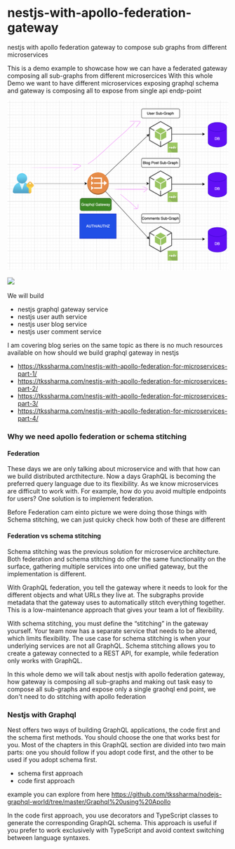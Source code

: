 # nestjs-with-apollo-federation-gateway

nestjs with apollo federation gateway to compose sub graphs from different microservices

This is a demo example to showcase how we can have a federated gateway composing all sub-graphs from different microsercices 
With this whole Demo we want to have different microservices exposing graphql schema and gateway is composing all to expose from single api endp-point

![](./snap/snap.png)

![](https://raw.githubusercontent.com/rkudryashov/graphql-federation/master/architecture.png)

We will build 

- nestjs graphql gateway service
- nestjs user auth service 
- nestjs user blog service
- nestjs user comment service

I am covering blog series on the same topic as there is no much resources available on how should we build graphql gateway in nestjs 

- https://tkssharma.com/nestjs-with-apollo-federation-for-microservices-part-1/
- https://tkssharma.com/nestjs-with-apollo-federation-for-microservices-part-2/
- https://tkssharma.com/nestjs-with-apollo-federation-for-microservices-part-3/
- https://tkssharma.com/nestjs-with-apollo-federation-for-microservices-part-4/

### Why we need apollo federation or schema stitching 

#### Federation
These days we are only talking about microservice and with that how can we build distributed arcthitecture. Now a days GraphQL is becoming the preferred query language due to its flexibility. As we know microservices are difficult to work with. For example, how do you avoid multiple endpoints for users? One solution is to implement federation.

Before Federation cam einto picture we were doing those things with Schema stitching, we can just quicky check how both of these are different

#### Federation vs schema stitching
Schema stitching was the previous solution for microservice architecture. Both federation and schema stitching do offer the same functionality on the surface, gathering multiple services into one unified gateway, but the implementation is different.

With GraphQL federation, you tell the gateway where it needs to look for the different objects and what URLs they live at. The subgraphs provide metadata that the gateway uses to automatically stitch everything together. This is a low-maintenance approach that gives your team a lot of flexibility.

With schema stitching, you must define the “stitching” in the gateway yourself. Your team now has a separate service that needs to be altered, which limits flexibility. The use case for schema stitching is when your underlying services are not all GraphQL. Schema stitching allows you to create a gateway connected to a REST API, for example, while federation only works with GraphQL.


In this whole demo we will talk about nestjs with apollo federation gateway, how gateway is composing all sub-graphs and making out task easy to compose all sub-graphs and expose only a single graohql end point, we don't need to do stitching with apollo federation 

### Nestjs with Graphql

Nest offers two ways of building GraphQL applications, the code first and the schema first methods. You should choose the one that works best for you. Most of the chapters in this GraphQL section are divided into two main parts: one you should follow if you adopt code first, and the other to be used if you adopt schema first.

- schema first approach
- code first approach

example you can explore from here 
https://github.com/tkssharma/nodejs-graphql-world/tree/master/Graphql%20using%20Apollo


In the code first approach, you use decorators and TypeScript classes to generate the corresponding GraphQL schema. This approach is useful if you prefer to work exclusively with TypeScript and avoid context switching between language syntaxes.



